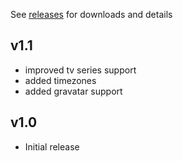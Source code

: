 See
[releases](https://github.com/holgerbrandl/themoviedbapi/releases)
for downloads and details

v1.1
---
- improved tv series support
- added timezones
- added gravatar support

v1.0
---
- Initial release

